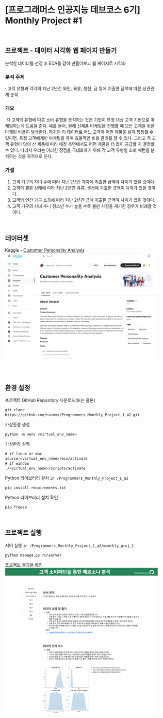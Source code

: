 # [프로그래머스 인공지능 데브코스 6기] Monthly Project #1
&nbsp;
## 프로젝트 - 데이터 시각화 웹 페이지 만들기
분석할 데이터를 선정 후 EDA를 같이 만들어보고 웹 페이지로 시각화
&nbsp;
### 분석 주제 
  · 고객 유형과 각각의 지난 2년간 와인, 육류, 생선, 금 등에 지출한 금액에 따른 상관관계 분석<br>
  
### 개요
&nbsp;각 고객의 유형에 따른 소비 유형을 분석하는 것은 기업이 특정 대상 고객 기반으로 마케팅하는데 도움을 준다. 예를 들어, 원래 신제품 마케팅을 진행할 때 모든 고객을 위한 마케팅 비용이 발생한다. 하지만 이 데이터로 어느 고객이 어떤 제품을 살지 특정할 수 있다면, 특정 고객에게만 마케팅을 하여 효율적인 비용 관리를 할 수 있다. 그리고 각 고객 유형이 많이 산 제품에 따라 매장 측면에서도 어떤 제품을 더 많이 공급할 지 결정할 수 있다. 따라서 우리는 이러한 장점을 극대화하기 위해 각 고객 유형별 소비 패턴을 분석하는 것을 목적으로 둔다.
  
### 가설
  1. 고객 가구의 자녀 수에 따라 지난 2년간 과자에 지출한 금액이 차이가 있을 것이다.
  2. 고객의 결혼 상태에 따라 지난 2년간 육류, 생선에 지출한 금액이 차이가 있을 것이다.
  3. 고객의 연간 가구 소득에 따라 지난 2년간 금에 지출된 금액이 차이가 있을 것이다.
  4. 고객 가구의 자녀 수나 청소년 수가 높을 수록 불만 사항을 제기한 경우가 비례할 것이다.

&nbsp;
## 데이터셋
Kaggle - [Customer Personality Analysis](https://www.kaggle.com/datasets/imakash3011/customer-personality-analysis)  
![Kaggle-Customer-Personality_Analysis_Dataset](images/customer_personality_analysis_dataset.png)


&nbsp;
## 환경 설정
프로젝트 GitHub Repository 다운로드(또는 클론)
```shell
git clone https://github.com/hunnxx/Programmers_Monthly_Project_1_a2.git
```
가상환경 생성
```shell
python -m venv <virtual_env_name>
```
가상환경 실행
```shell
# if linux or mac
source <virtual_env_name>/bin/activate
# if window
./<virtual_env_name>/Scripts/activate
```
Python 라이브러리 설치 `in /Programmers_Monthly_Project_1_a2`
```shell
pip install requirements.txt
```
Python 라이브러리 설치 확인
```shell
pip freeze
```

&nbsp;
## 프로젝트 실행
서버 실행 `in /Programmers_Monthly_Project_1_a2/monthly_proj_1`
```shell
python manage.py runserver
```
[프로젝트 결과물 확인](http://127.0.0.1:8000)
![프로젝트 홈페이지](images/homepage.png)